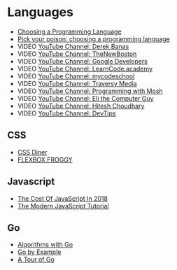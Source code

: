 # Languages

 - [Choosing a Programming Language](https://docs.microsoft.com/en-us/previous-versions/cc168615(v=msdn.10))
 - [Pick your poison: choosing a programming language](http://www.readme.lk/busting-bubbles-ten-popular-programming-languages/)
 - VIDEO [YouTube Channel: Derek Banas](https://www.youtube.com/user/derekbanas)
 - VIDEO [YouTube Channel: TheNewBoston](https://www.youtube.com/user/thenewboston)
 - VIDEO [YouTube Channel: Google Developers](https://www.youtube.com/user/GoogleDevelopers)
 - VIDEO [YouTube Channel: LearnCode.academy](https://www.youtube.com/user/learncodeacademy)
 - VIDEO [YouTube Channel: mycodeschool](https://www.youtube.com/user/mycodeschool)
 - VIDEO [YouTube Channel: Traversy Media](https://www.youtube.com/user/TechGuyWeb/)
 - VIDEO [YouTube Channel: Programming with Mosh](https://www.youtube.com/user/thenewboston)
 - VIDEO [YouTube Channel: Eli the Computer Guy](https://www.youtube.com/user/elithecomputerguy)
 - VIDEO [YouTube Channel: Hitesh Choudhary](https://www.youtube.com/user/hiteshitube)
 - VIDEO [YouTube Channel: DevTips](https://www.youtube.com/user/DevTipsForDesigners)

## CSS

 - [CSS Diner](https://flukeout.github.io/)
 - [FLEXBOX FROGGY](https://flexboxfroggy.com/)

## Javascript

 - [The Cost Of JavaScript In 2018](https://medium.com/@addyosmani/the-cost-of-javascript-in-2018-7d8950fbb5d4)
 - [The Modern JavaScript Tutorial](https://javascript.info/)

## Go

 - [Algorithms with Go](https://algorithmswithgo.com/)
 - [Go by Example](https://gobyexample.com/)
 - [A Tour of Go](https://tour.golang.org/)
